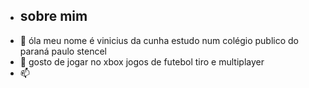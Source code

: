 - ## sobre mim
- 👀 óla  meu   nome é vinicius da cunha     estudo num colégio publico do paraná paulo stencel
- 💞️  gosto de jogar no xbox jogos de futebol tiro e multiplayer
- 📫 
<!---

